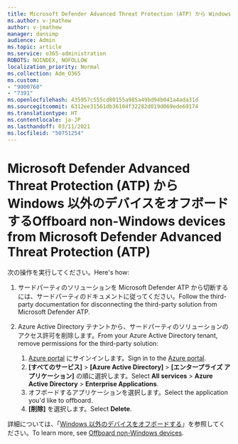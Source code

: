 ```yaml
---
title: Microsoft Defender Advanced Threat Protection (ATP) から Windows 以外のデバイスをオフボードする
ms.author: v-jmathew
author: v-jmathew
manager: dansimp
audience: Admin
ms.topic: article
ms.service: o365-administration
ROBOTS: NOINDEX, NOFOLLOW
localization_priority: Normal
ms.collection: Adm_O365
ms.custom:
- "9000760"
- "7391"
ms.openlocfilehash: 435957c555cd80155a985a49bd94b041a4ada31d
ms.sourcegitcommit: 6312ee31561db36104f32282d019d069ede69174
ms.translationtype: HT
ms.contentlocale: ja-JP
ms.lasthandoff: 03/11/2021
ms.locfileid: "50751254"
---
```

# <a name="offboard-non-windows-devices-from-microsoft-defender-advanced-threat-protection-atp"></a><span data-ttu-id="db964-102">Microsoft Defender Advanced Threat Protection (ATP) から Windows 以外のデバイスをオフボードする</span><span class="sxs-lookup"><span data-stu-id="db964-102">Offboard non-Windows devices from Microsoft Defender Advanced Threat Protection (ATP)</span></span>

<span data-ttu-id="db964-103">次の操作を実行してください。</span><span class="sxs-lookup"><span data-stu-id="db964-103">Here's how:</span></span>

1. <span data-ttu-id="db964-104">サードパーティのソリューションを Microsoft Defender ATP から切断するには、サードパーティのドキュメントに従ってください。</span><span class="sxs-lookup"><span data-stu-id="db964-104">Follow the third-party documentation for disconnecting the third-party solution from Microsoft Defender ATP.</span></span>
2. <span data-ttu-id="db964-105">Azure Active Directory テナントから、サードパーティのソリューションのアクセス許可を削除します。</span><span class="sxs-lookup"><span data-stu-id="db964-105">From your Azure Active Directory tenant, remove permissions for the third-party solution:</span></span>

    1. <span data-ttu-id="db964-106">[Azure portal](https://go.microsoft.com/fwlink/?linkid=2125612) にサインインします。</span><span class="sxs-lookup"><span data-stu-id="db964-106">Sign in to the [Azure portal](https://go.microsoft.com/fwlink/?linkid=2125612).</span></span>
    1. <span data-ttu-id="db964-107">**[すべてのサービス]** > **[Azure Active Directory]** > **[エンタープライズ アプリケーション]** の順に選択します。</span><span class="sxs-lookup"><span data-stu-id="db964-107">Select **All services** > **Azure Active Directory** > **Enterprise Applications**.</span></span>
    1. <span data-ttu-id="db964-108">オフボードするアプリケーションを選択します。</span><span class="sxs-lookup"><span data-stu-id="db964-108">Select the application you'd like to offboard.</span></span>
    1. <span data-ttu-id="db964-109">**[削除]** を選択します。</span><span class="sxs-lookup"><span data-stu-id="db964-109">Select **Delete**.</span></span>

<span data-ttu-id="db964-110">詳細については、「[Windows 以外のデバイスをオフボードする](https://go.microsoft.com/fwlink/?linkid=2143630)」を参照してください。</span><span class="sxs-lookup"><span data-stu-id="db964-110">To learn more, see [Offboard non-Windows devices](https://go.microsoft.com/fwlink/?linkid=2143630).</span></span>
